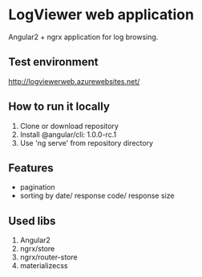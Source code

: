 # LogViewer web application
Angular2 + ngrx application for log browsing.

## Test environment
http://logviewerweb.azurewebsites.net/

## How to run it locally
1. Clone or download repository
2. Install @angular/cli: 1.0.0-rc.1
3. Use 'ng serve' from repository directory

## Features
- pagination
- sorting by date/ response code/ response size

## Used libs
1. Angular2
2. ngrx/store
3. ngrx/router-store
4. materializecss
